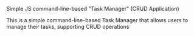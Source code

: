 Simple JS command-line-based "Task Manager" (CRUD Application)

This is a simple command-line-based Task Manager that allows users to manage their tasks, supporting CRUD operations
